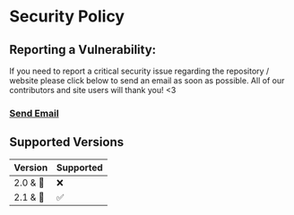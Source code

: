 # Security Policy

## Reporting a Vulnerability:

If you need to report a critical security issue regarding the repository / website please click below to send an email as soon as possible. All of our contributors and site users will thank you! <3

### [Send Email](mailto:halting.credo.00@icloud.com)


## Supported Versions

| Version | Supported          |
| ------- | ------------------ |
| 2.0 & 🔽 | :x:               |
| 2.1 & 🔼   | :white_check_mark: |


